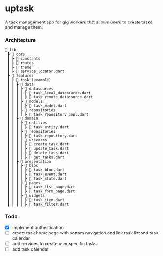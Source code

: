 # uptask

A task management app for gig workers that allows users to create tasks and manage them.

### Architecture

```
📂 lib
 ┣ 📂 core
 ┃ ┣ 📂 constants
 ┃ ┣ 📂 routes
 ┃ ┣ 📂 theme
 ┃ ┣ 📜 service_locator.dart
 ┣ 📂 features
 ┃ ┣ 📂 task (example)
 ┃ ┃ ┣ 📂 data
 ┃ ┃ ┃ ┣ 📂 datasources
 ┃ ┃ ┃ ┃ ┣ 📜 task_local_datasource.dart
 ┃ ┃ ┃ ┃ ┣ 📜 task_remote_datasource.dart
 ┃ ┃ ┃ ┣ 📂 models
 ┃ ┃ ┃ ┃ ┣ 📜 task_model.dart
 ┃ ┃ ┃ ┣ 📂 repositories
 ┃ ┃ ┃ ┃ ┣ 📜 task_repository_impl.dart
 ┃ ┃ ┣ 📂 domain
 ┃ ┃ ┃ ┣ 📂 entities
 ┃ ┃ ┃ ┃ ┣ 📜 task_entity.dart
 ┃ ┃ ┃ ┣ 📂 repositories
 ┃ ┃ ┃ ┃ ┣ 📜 task_repository.dart
 ┃ ┃ ┃ ┣ 📂 usecases
 ┃ ┃ ┃ ┃ ┣ 📜 create_task.dart
 ┃ ┃ ┃ ┃ ┣ 📜 update_task.dart
 ┃ ┃ ┃ ┃ ┣ 📜 delete_task.dart
 ┃ ┃ ┃ ┃ ┣ 📜 get_tasks.dart
 ┃ ┃ ┣ 📂 presentation
 ┃ ┃ ┃ ┣ 📂 bloc
 ┃ ┃ ┃ ┃ ┣ 📜 task_bloc.dart
 ┃ ┃ ┃ ┃ ┣ 📜 task_event.dart
 ┃ ┃ ┃ ┃ ┣ 📜 task_state.dart
 ┃ ┃ ┃ ┣ 📂 pages
 ┃ ┃ ┃ ┃ ┣ 📜 task_list_page.dart
 ┃ ┃ ┃ ┃ ┣ 📜 task_form_page.dart
 ┃ ┃ ┃ ┣ 📂 widgets
 ┃ ┃ ┃ ┃ ┣ 📜 task_item.dart
 ┃ ┃ ┃ ┃ ┣ 📜 task_filter.dart
```

### Todo

- [x] implement authentication
- [ ] create task home page with bottom navigation and link task list and task calendar
- [ ] add services to create user specific tasks
- [ ] add task calendar
